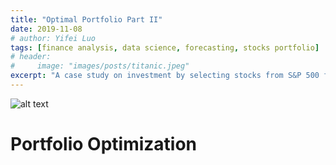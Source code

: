 ```yaml
---
title: "Optimal Portfolio Part II"
date: 2019-11-08
# author: Yifei Luo
tags: [finance analysis, data science, forecasting, stocks portfolio]
# header:
#     image: "images/posts/titanic.jpeg"
excerpt: "A case study on investment by selecting stocks from S&P 500 for optimal portfolio."
---
```


![alt text](https://learn2gether.github.io/images/posts/portfolio/optimal_portfolio.jpg "OPTIMAL PORTFOLIO")



# Portfolio Optimization
